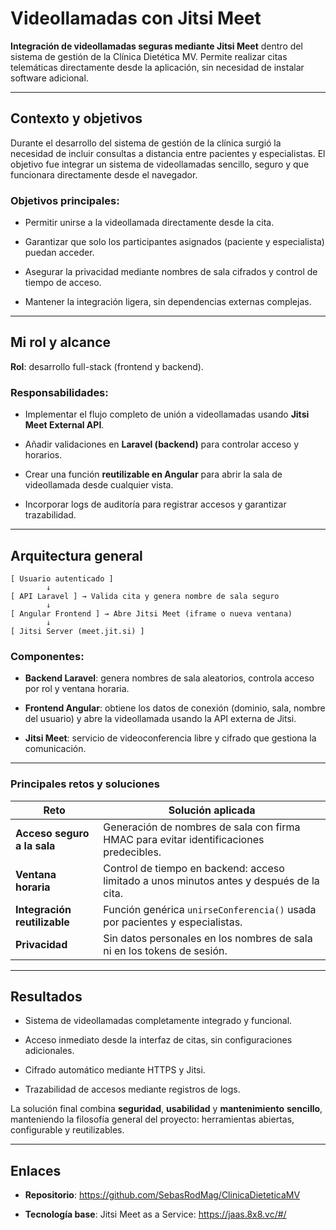 # Videollamadas con Jitsi Meet

**Integración de videollamadas seguras mediante Jitsi Meet** dentro del sistema de gestión de la Clínica Dietética MV.
Permite realizar citas telemáticas directamente desde la aplicación, sin necesidad de instalar software adicional.

---

## Contexto y objetivos

Durante el desarrollo del sistema de gestión de la clínica surgió la necesidad de incluir consultas a distancia entre pacientes y especialistas.
El objetivo fue integrar un sistema de videollamadas sencillo, seguro y que funcionara directamente desde el navegador.

### Objetivos principales:

- Permitir unirse a la videollamada directamente desde la cita.

- Garantizar que solo los participantes asignados (paciente y especialista) puedan acceder.

- Asegurar la privacidad mediante nombres de sala cifrados y control de tiempo de acceso.

- Mantener la integración ligera, sin dependencias externas complejas.

---


## Mi rol y alcance

**Rol**: desarrollo full-stack (frontend y backend).

### Responsabilidades:

- Implementar el flujo completo de unión a videollamadas usando **Jitsi Meet External API**.

- Añadir validaciones en **Laravel (backend)** para controlar acceso y horarios.

- Crear una función **reutilizable en Angular** para abrir la sala de videollamada desde cualquier vista.

- Incorporar logs de auditoría para registrar accesos y garantizar trazabilidad.

---

## Arquitectura general

```text
[ Usuario autenticado ]
        ↓
[ API Laravel ] → Valida cita y genera nombre de sala seguro
        ↓
[ Angular Frontend ] → Abre Jitsi Meet (iframe o nueva ventana)
        ↓
[ Jitsi Server (meet.jit.si) ]
```

### Componentes:

- **Backend Laravel**: genera nombres de sala aleatorios, controla acceso por rol y ventana horaria.

- **Frontend Angular**: obtiene los datos de conexión (dominio, sala, nombre del usuario) y abre la videollamada usando la API externa de Jitsi.

- **Jitsi Meet**: servicio de videoconferencia libre y cifrado que gestiona la comunicación.

---

### Principales retos y soluciones

|Reto|Solución aplicada|
|----|-----------------|
|**Acceso seguro a la sala**|Generación de nombres de sala con firma HMAC para evitar identificaciones predecibles.|
|**Ventana horaria**|Control de tiempo en backend: acceso limitado a unos minutos antes y después de la cita.|
|**Integración reutilizable**|Función genérica ``unirseConferencia()`` usada por pacientes y especialistas.|
|**Privacidad**|Sin datos personales en los nombres de sala ni en los tokens de sesión.|

---

## Resultados

- Sistema de videollamadas completamente integrado y funcional.

- Acceso inmediato desde la interfaz de citas, sin configuraciones adicionales.

- Cifrado automático mediante HTTPS y Jitsi.

- Trazabilidad de accesos mediante registros de logs.

La solución final combina **seguridad**, **usabilidad** y **mantenimiento** **sencillo**, manteniendo la filosofía general del proyecto: herramientas abiertas, configurable y reutilizables.

---

## Enlaces

- **Repositorio**: https://github.com/SebasRodMag/ClinicaDieteticaMV

- **Tecnología base**: Jitsi Meet as a Service: https://jaas.8x8.vc/#/